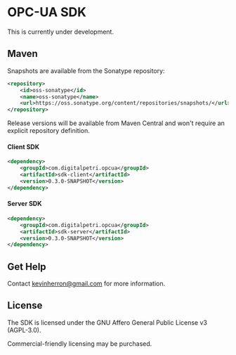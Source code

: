 # OPC-UA SDK

This is currently under development.

Maven
--------

Snapshots are available from the Sonatype repository:
```xml
<repository>
    <id>oss-sonatype</id>
    <name>oss-sonatype</name>
    <url>https://oss.sonatype.org/content/repositories/snapshots/</url>
</repository>
```

Release versions will be available from Maven Central and won't require an explicit repository definition.

#### Client SDK
```xml
<dependency>
    <groupId>com.digitalpetri.opcua</groupId>
    <artifactId>sdk-client</artifactId>
    <version>0.3.0-SNAPSHOT</version>
</dependency>
```

#### Server SDK
```xml
<dependency>
    <groupId>com.digitalpetri.opcua</groupId>
    <artifactId>sdk-server</artifactId>
    <version>0.3.0-SNAPSHOT</version>
</dependency>
```

Get Help
--------

Contact kevinherron@gmail.com for more information.


License
--------

The SDK is licensed under the GNU Affero General Public License v3 (AGPL-3.0).

Commercial-friendly licensing may be purchased.
